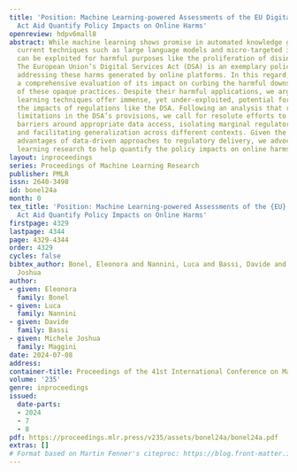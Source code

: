 ```yaml
---
title: 'Position: Machine Learning-powered Assessments of the EU Digital Services
  Act Aid Quantify Policy Impacts on Online Harms'
openreview: hdpv6mall8
abstract: While machine learning shows promise in automated knowledge generation,
  current techniques such as large language models and micro-targeted influence operations
  can be exploited for harmful purposes like the proliferation of disinformation.
  The European Union’s Digital Services Act (DSA) is an exemplary policy response
  addressing these harms generated by online platforms. In this regard, it necessitates
  a comprehensive evaluation of its impact on curbing the harmful downstream effects
  of these opaque practices. Despite their harmful applications, we argue that machine
  learning techniques offer immense, yet under-exploited, potential for unraveling
  the impacts of regulations like the DSA. Following an analysis that reveals possible
  limitations in the DSA’s provisions, we call for resolute efforts to address methodological
  barriers around appropriate data access, isolating marginal regulatory effects,
  and facilitating generalization across different contexts. Given the identified
  advantages of data-driven approaches to regulatory delivery, we advocate for machine
  learning research to help quantify the policy impacts on online harms.
layout: inproceedings
series: Proceedings of Machine Learning Research
publisher: PMLR
issn: 2640-3498
id: bonel24a
month: 0
tex_title: 'Position: Machine Learning-powered Assessments of the {EU} Digital Services
  Act Aid Quantify Policy Impacts on Online Harms'
firstpage: 4329
lastpage: 4344
page: 4329-4344
order: 4329
cycles: false
bibtex_author: Bonel, Eleonora and Nannini, Luca and Bassi, Davide and Maggini, Michele
  Joshua
author:
- given: Eleonora
  family: Bonel
- given: Luca
  family: Nannini
- given: Davide
  family: Bassi
- given: Michele Joshua
  family: Maggini
date: 2024-07-08
address:
container-title: Proceedings of the 41st International Conference on Machine Learning
volume: '235'
genre: inproceedings
issued:
  date-parts:
  - 2024
  - 7
  - 8
pdf: https://proceedings.mlr.press/v235/assets/bonel24a/bonel24a.pdf
extras: []
# Format based on Martin Fenner's citeproc: https://blog.front-matter.io/posts/citeproc-yaml-for-bibliographies/
---
```

